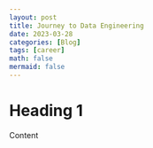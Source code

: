 ```yaml
---
layout: post
title: Journey to Data Engineering
date: 2023-03-28
categories: [Blog]
tags: [career]
math: false
mermaid: false
---
```


# Heading 1

Content